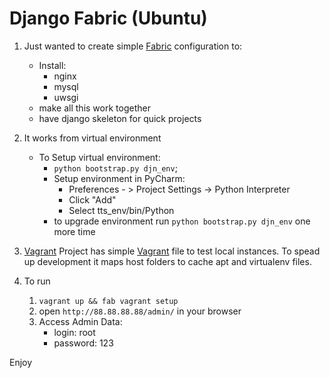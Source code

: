 Django Fabric (Ubuntu)
============
1. Just wanted to create simple [Fabric](http://docs.fabfile.org/en/1.6/) configuration to:
	- Install:
		- nginx
		- mysql
		- uwsgi
	- make all this work together 
	- have django skeleton for quick projects

2. It works from virtual environment
	- To Setup virtual environment:
		- `python bootstrap.py djn_env`;
		- Setup environment in PyCharm:
			- Preferences - > Project Settings -> Python Interpreter
			- Click "Add"
			- Select tts_env/bin/Python
		- to upgrade environment run `python bootstrap.py djn_env` one more time

3. [Vagrant](http://www.vagrantup.com)
	Project has simple [Vagrant](http://www.vagrantup.com) file to test local instances. To spead up development it maps host folders to cache apt and virtualenv files. 

4. To run
	1. `vagrant up && fab vagrant setup`
	2. open `http://88.88.88.88/admin/` in your browser
	3. Access Admin Data:
	    - login: root
	    - password: 123

Enjoy 
